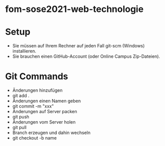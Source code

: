 # fom-sose2021-web-technologie

# Setup

-   Sie müssen auf Ihrem Rechner auf jeden Fall git-scm (Windows) installieren.
-   Sie brauchen einen GitHub-Account (oder Online Campus Zip-Dateien).

# Git Commands

-   Änderungen hinzufügen
-   git add .
-   Änderungen einen Namen geben
-   git commit -m "xxx"
-   Änderungen auf Server packen
-   git push
-   Änderungen vom Server holen
-   git pull
-   Branch erzeugen und dahin wechseln
-   git checkout -b name
